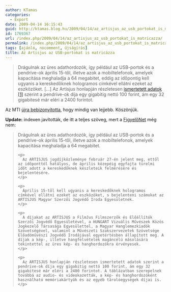```yaml
---
author: KTamas
categories:
  - Export
date: 2009-04-14 16:15:43
guid: http://ktamas.blog.hu/2009/04/14/az_artisjus_az_usb_portokat_is_matricazza
id: 1769367
url: /index.php/2009/04/14/az_artisjus_az_usb_portokat_is_matricazza/
permalink: /index.php/2009/04/14/az_artisjus_az_usb_portokat_is_matricazza/
tags: [ajánló, nocomment, újságírás]
title: Az Artisjus az USB-portokat is matricázza
---
```


> <p id="kopf">
>   Drágulnak az üres adathordozók, így például az USB-portok és a pendrive-ok április 15-től, illetve azok a mobiltelefonok, amelyek kapacitása meghaladja a 64 megabitet, eddig az időpontig kell ugyanis a kereskedőknek hologramos címkével ellátni ezeket az eszközöket. [&#8230;] Az Artisjus honlapján részletesen <a href="http://www.artisjus.hu/felhasznaloknak/ures_hang_es_kephordozok_dija.html">ismertetett adatok<span class="print_anchor"> [1]</span></a> szerint a pendrive-ok díja egy gigabitig nettó 100 forint, ám egy 32 gigabitesé már eléri a 2400 forintot.
> </p>

Az MTI <a href="http://index.hu/tech/uzlet/2009/04/14/dragulnak_az_ures_adathordozok_/" target="_blank">újra bebizonyította</a>, hogy mindig van lejjebb. Köszönjük. 

**Update:** indexen javították, de itt a teljes szöveg, mert a [FigyelőNet](http://www.fn.hu/tech/20090414/dragulnak_pendrive_ok/) még nem:

<div class="article_lead resizable">
  <blockquote>
    <p>
      Drágulnak az üres adathordozók, így például az USB-portok és a pendrive-ok április 15-től, illetve azok a mobiltelefonok, amelyek kapacitása meghaladja a 64 megabitet.
    </p>
    
    <p>
      Az ARTISJUS jogdíjközleménye február 27-én jelent meg, ettől az időponttól hatályos, de április közepéig egyfajta türelmi időt adott a kereskedőknek készleteik felmérésére és bejelentésére.
    </p>
    
    <p>
      Április 15-től kell ugyanis a kereskedőknek hologramos címkével ellátni ezeket az eszközöket, s bejelenteni számukat az ARTISJUS Magyar Szerzői Jogvédő Iroda Egyesületnek.
    </p>
    
    <p>
      A díjakat az ARTISJUS a FilmJus Filmszerzők és Előállítók Szerzői Jogvédő Egyesületével, a HUNGART Vizuális Művészek Közös Jogkezelő Társasága Egyesülettel, a Magyar Hanglemezkiadók Szövetségével, valamint a Művészeti Szakszervezetek Szövetsége Előadóművészi Jogvédő Irodájával egyetértésben állapított meg. A díjak a kép-, illetve hangfelvételek magáncélú másolására tekintettel az üres kép- és hanghordozókra érvényesek.
    </p>
    
    <p>
      Az ARTISJUS honlapján részletesen ismertetett adatok szerint a pendrive-ok díja egy gigabitig nettó 100 forint, ám egy 32 gigabitesé már eléri a 2400 forintot. A táblázatban szerepelnek továbbá az audio- és videokazetták, a kép- és hanghordozóként használható memóriakártyák és az egyéb tárolóegységek díjai is.
    </p>
  </blockquote>
</div>

